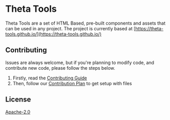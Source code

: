 # Theta Tools

Theta Tools are a set of HTML Based, pre-built components and assets that can be used in any project.
The project is currently based at [https://theta-tools.github.io/](https://theta-tools.github.io/)

## Contributing
Issues are always welcome, but if you're planning to modify code, and contribute new code, please follow the steps below.
1. Firstly, read the [Contributing Guide](https://theta-tools.github.io//contributing)
2. Then, follow our [Contribution Plan](https://theta-tools.github.io//contributing/plan) to get setup with files

## License
[Apache-2.0](https://choosealicense.com/licenses/apache-2.0/)

